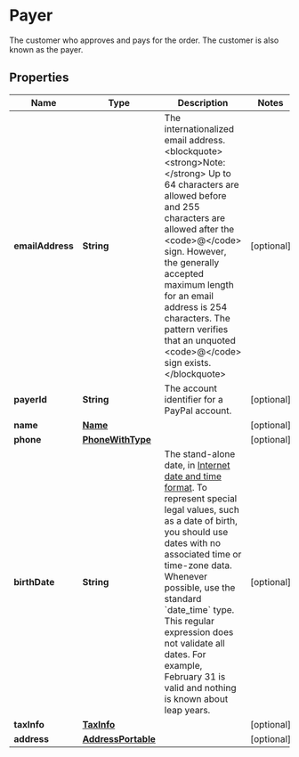 

# Payer

The customer who approves and pays for the order. The customer is also known as the payer.

## Properties

| Name | Type | Description | Notes |
|------------ | ------------- | ------------- | -------------|
|**emailAddress** | **String** | The internationalized email address.&lt;blockquote&gt;&lt;strong&gt;Note:&lt;/strong&gt; Up to 64 characters are allowed before and 255 characters are allowed after the &lt;code&gt;@&lt;/code&gt; sign. However, the generally accepted maximum length for an email address is 254 characters. The pattern verifies that an unquoted &lt;code&gt;@&lt;/code&gt; sign exists.&lt;/blockquote&gt; |  [optional] |
|**payerId** | **String** | The account identifier for a PayPal account. |  [optional] |
|**name** | [**Name**](Name.md) |  |  [optional] |
|**phone** | [**PhoneWithType**](PhoneWithType.md) |  |  [optional] |
|**birthDate** | **String** | The stand-alone date, in [Internet date and time format](https://tools.ietf.org/html/rfc3339#section-5.6). To represent special legal values, such as a date of birth, you should use dates with no associated time or time-zone data. Whenever possible, use the standard &#x60;date_time&#x60; type. This regular expression does not validate all dates. For example, February 31 is valid and nothing is known about leap years. |  [optional] |
|**taxInfo** | [**TaxInfo**](TaxInfo.md) |  |  [optional] |
|**address** | [**AddressPortable**](AddressPortable.md) |  |  [optional] |



